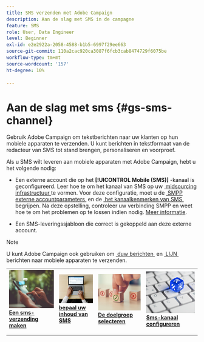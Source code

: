 ```yaml
---
title: SMS verzenden met Adobe Campaign
description: Aan de slag met SMS in de campagne
feature: SMS
role: User, Data Engineer
level: Beginner
exl-id: e2e2922a-2058-4588-b1b5-6997f29ee663
source-git-commit: 110a2cac920ca3087f6fcb3cab8474729f6075be
workflow-type: tm+mt
source-wordcount: '157'
ht-degree: 10%

---
```


# Aan de slag met sms {#gs-sms-channel}

Gebruik Adobe Campaign om tekstberichten naar uw klanten op hun mobiele apparaten te verzenden. U kunt berichten in tekstformaat van de redacteur van SMS tot stand brengen, personaliseren en voorproef.

Als u SMS wilt leveren aan mobiele apparaten met Adobe Campaign, hebt u het volgende nodig:

* Een externe account die op het **[!UICONTROL Mobile (SMS)]** -kanaal is geconfigureerd. Leer hoe te om het kanaal van SMS op uw [&#x200B; midsourcing infrastructuur &#x200B;](sms-mid-sourcing.md) te vormen. Voor deze configuratie, moet u de [&#x200B; SMPP externe accountparameters &#x200B;](smpp-external-account.md) en de [&#x200B; het kanaalkenmerken van SMS &#x200B;](sms-channel.md) begrijpen.
Na deze opstelling, controleer uw verbinding SMPP en weet hoe te om het problemen op te lossen indien nodig. [Meer informatie](smpp-connection.md).

* Een SMS-leveringssjabloon die correct is gekoppeld aan deze externe account.


>[!NOTE]
>
>U kunt Adobe Campaign ook gebruiken om [&#x200B; duw berichten &#x200B;](../push.md) en [&#x200B; LIJN &#x200B;](../line/line.md) berichten naar mobiele apparaten te verzenden.


<table style="table-layout:fixed"><tr style="border: 0;">
<td>
<a href="create-sms.md">
<img alt="SMS maken" src="../../assets/do-not-localize/sms-sending.jpg">
</a>
<div><a href="create-sms.md"><strong>Een sms-verzending maken</strong>
</div>
<p>
</td>
<td>
<a href="sms-content.md">
<img alt="SMS-inhoud" src="../../assets/do-not-localize/sms-create.jpeg">
</a>
<div>
<a href="sms-content.md"><strong> bepaal uw inhoud van SMS </strong></a>
</div>
<p></td>
<td>
<a href="sms-audience.md">
<img alt="SMS-publiek" src="../../assets/do-not-localize/sms-opt-out.jpg">
</a>
<div>
<a href="sms-audience.md"><strong>De doelgroep selecteren</strong></a>
</div>
<p>
</td>
<td>
<a href="smpp-external-account.md">
<img alt="SMS-configuratie" src="../../assets/do-not-localize/sms-config.jpg">
</a>
<div>
<a href="smpp-external-account.md"><strong>Sms-kanaal configureren</strong></a>
</div>
<p>
</td>
</tr></table>
